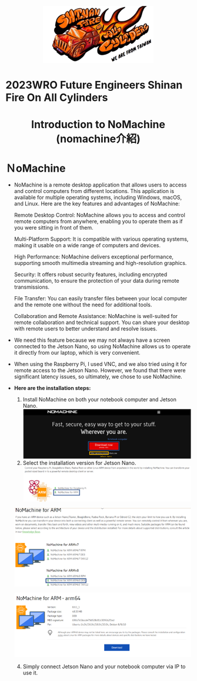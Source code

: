<div align="center"><img src="../../other/img/logo.png" width="300" alt=" logo"></div>

2023WRO Future Engineers Shinan Fire On All Cylinders  
====

# <div align="center">Introduction to NoMachine (nomachine介紹)</div> 

 # ＮoMachine
 
- NoMachine is a remote desktop application that allows users to access and control computers from different locations. This application is available for multiple operating systems, including Windows, macOS, and Linux. Here are the key features and advantages of NoMachine:

  Remote Desktop Control: NoMachine allows you to access and control remote computers from anywhere, enabling you to operate them as if you were sitting in front of them.

  Multi-Platform Support: It is compatible with various operating systems, making it usable on a wide range of computers and devices.

  High Performance: NoMachine delivers exceptional performance, supporting smooth multimedia streaming and high-resolution graphics.

  Security: It offers robust security features, including encrypted communication, to ensure the protection of your data during remote transmissions.

  File Transfer: You can easily transfer files between your local computer and the remote one without the need for additional tools.

  Collaboration and Remote Assistance: NoMachine is well-suited for remote collaboration and technical support. You can share your desktop with remote users to better understand and resolve issues.

- We need this feature because we may not always have a screen connected to the Jetson Nano, so using NoMachine allows us to operate it directly from our laptop, which is very convenient.

- When using the Raspberry Pi, I used VNC, and we also tried using it for remote access to the Jetson Nano. However, we found that there were significant latency issues, so ultimately, we chose to use NoMachine.

- __Here are the installation steps:__

  1. Install NoMachine on both your notebook computer and Jetson Nano.
  ![image](./img/1.png)  
  2. Select the installation version for Jetson Nano.
  ![image](./img/2.png)

  ![image](./img/3.png)
  
  ![image](./img/4.png)  

  4. Simply connect Jetson Nano and your notebook computer via IP to use it.





   
